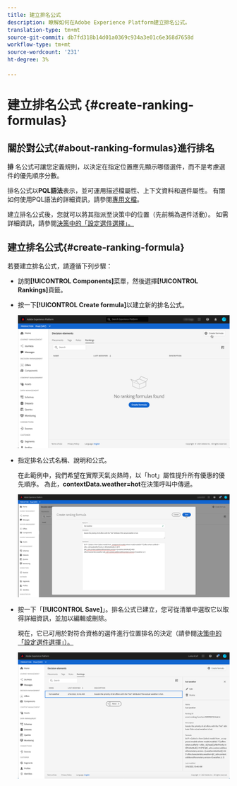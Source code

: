 ```yaml
---
title: 建立排名公式
description: 瞭解如何在Adobe Experience Platform建立排名公式。
translation-type: tm+mt
source-git-commit: db7fd318b14d01a0369c934a3e01c6e368d7658d
workflow-type: tm+mt
source-wordcount: '231'
ht-degree: 3%

---
```


# 建立排名公式 {#create-ranking-formulas}

## 關於對公式{#about-ranking-formulas}進行排名

**排** 名公式可讓您定義規則，以決定在指定位置應先顯示哪個選件，而不是考慮選件的優先順序分數。

排名公式以&#x200B;**PQL語法**&#x200B;表示，並可運用描述檔屬性、上下文資料和選件屬性。 有關如何使用PQL語法的詳細資訊，請參閱[專用文檔](https://experienceleague.adobe.com/docs/experience-platform/segmentation/pql/overview.html)。

建立排名公式後，您就可以將其指派至決策中的位置（先前稱為選件活動）。 如需詳細資訊，請參閱[決策中的「設定選件選擇」。](../offer-activities/configure-offer-selection.md)

## 建立排名公式{#create-ranking-formula}

若要建立排名公式，請遵循下列步驟：

* 訪問&#x200B;**[!UICONTROL Components]**&#x200B;菜單，然後選擇&#x200B;**[!UICONTROL Rankings]**&#x200B;頁籤。

* 按一下&#x200B;**[!UICONTROL Create formula]**&#x200B;以建立新的排名公式。

   ![](../../assets/ranking-create-formula.png)

* 指定排名公式名稱、說明和公式。

   在此範例中，我們希望在實際天氣炎熱時，以「hot」屬性提升所有優惠的優先順序。 為此，**contextData.weather=hot**&#x200B;在決策呼叫中傳遞。

   ![](../../assets/ranking-syntax.png)

* 按一下「**[!UICONTROL Save]**」。排名公式已建立，您可從清單中選取它以取得詳細資訊，並加以編輯或刪除。

   現在，它已可用於對符合資格的選件進行位置排名的決定（請參閱[決策中的「設定選件選擇」）。](../offer-activities/configure-offer-selection.md)

   ![](../../assets/ranking-formula-created.png)

